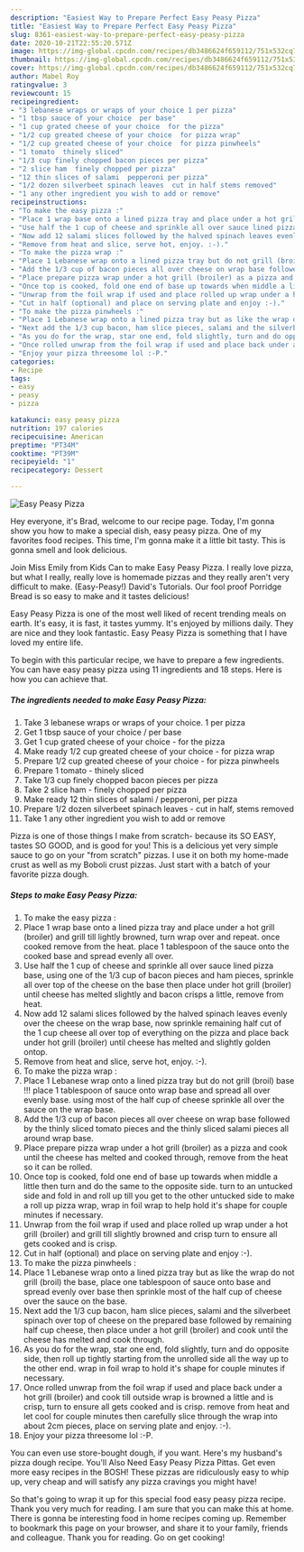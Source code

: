 ```yaml
---
description: "Easiest Way to Prepare Perfect Easy Peasy Pizza"
title: "Easiest Way to Prepare Perfect Easy Peasy Pizza"
slug: 8361-easiest-way-to-prepare-perfect-easy-peasy-pizza
date: 2020-10-21T22:55:20.571Z
image: https://img-global.cpcdn.com/recipes/db3486624f659112/751x532cq70/easy-peasy-pizza-recipe-main-photo.jpg
thumbnail: https://img-global.cpcdn.com/recipes/db3486624f659112/751x532cq70/easy-peasy-pizza-recipe-main-photo.jpg
cover: https://img-global.cpcdn.com/recipes/db3486624f659112/751x532cq70/easy-peasy-pizza-recipe-main-photo.jpg
author: Mabel Roy
ratingvalue: 3
reviewcount: 15
recipeingredient:
- "3 lebanese wraps or wraps of your choice 1 per pizza"
- "1 tbsp sauce of your choice  per base"
- "1 cup grated cheese of your choice  for the pizza"
- "1/2 cup greated cheese of your choice  for pizza wrap"
- "1/2 cup greated cheese of your choice  for pizza pinwheels"
- "1 tomato  thinely sliced"
- "1/3 cup finely chopped bacon pieces per pizza"
- "2 slice ham  finely chopped per pizza"
- "12 thin slices of salami  pepperoni per pizza"
- "1/2 dozen silverbeet spinach leaves  cut in half stems removed"
- "1 any other ingredient you wish to add or remove"
recipeinstructions:
- "To make the easy pizza :"
- "Place 1 wrap base onto a lined pizza tray and place under a hot grill (broiler) and grill till lightly browned, turn wrap over and repeat. once cooked remove from the heat. place 1 tablespoon of the sauce onto the cooked base and spread evenly all over."
- "Use half the 1 cup of cheese and sprinkle all over sauce lined pizza base, using one of the 1/3 cup of bacon pieces and ham pieces, sprinkle all over top of the cheese on the base then place under hot grill (broiler) until cheese has melted slightly and bacon crisps a little, remove from heat."
- "Now add 12 salami slices followed by the halved spinach leaves evenly over the cheese on the wrap base, now sprinkle remaining half cut of the 1 cup cheese all over top of everything on the pizza and place back under hot grill (broiler) until cheese has melted and slightly golden ontop."
- "Remove from heat and slice, serve hot, enjoy. :-)."
- "To make the pizza wrap :"
- "Place 1 Lebanese wrap onto a lined pizza tray but do not grill (broil) base !!! place 1 tablespoon of sauce onto wrap base and spread all over evenly base. using most of the half cup of cheese sprinkle all over the sauce on the wrap base."
- "Add the 1/3 cup of bacon pieces all over cheese on wrap base followed by the thinly sliced tomato pieces and the thinly sliced salami pieces all around wrap base."
- "Place prepare pizza wrap under a hot grill (broiler) as a pizza and cook until the cheese has melted and cooked through, remove from the heat so it can be rolled."
- "Once top is cooked, fold one end of base up towards when middle a little then turn and do the same to the opposite side. turn to an untucked side and fold in and roll up till you get to the other untucked side to make a roll up pizza wrap, wrap in foil wrap to help hold it&#39;s shape for couple minutes if necessary."
- "Unwrap from the foil wrap if used and place rolled up wrap under a hot grill (broiler) and grill till slightly browned and crisp turn to ensure all gets cooked and is crisp."
- "Cut in half (optional) and place on serving plate and enjoy :-)."
- "To make the pizza pinwheels :"
- "Place 1 Lebanese wrap onto a lined pizza tray but as like the wrap do not grill (broil) the base, place one tablespoon of sauce onto base and spread evenly over base then sprinkle most of the half cup of cheese over the sauce on the base."
- "Next add the 1/3 cup bacon, ham slice pieces, salami and the silverbeet spinach over top of cheese on the prepared base followed by remaining half cup cheese, then place under a hot grill (broiler) and cook until the cheese has melted and cook through."
- "As you do for the wrap, star one end, fold slightly, turn and do opposite side, then roll up tightly starting from the unrolled side all the way up to the other end. wrap in foil wrap to hold it&#39;s shape for couple minutes if necessary."
- "Once rolled unwrap from the foil wrap if used and place back under a hot grill (broiler) and cook till outside wrap is browned a little and is crisp, turn to ensure all gets cooked and is crisp. remove from heat and let cool for couple minutes then carefully slice through the wrap into about 2cm pieces, place on serving plate and enjoy. :-)."
- "Enjoy your pizza threesome lol :-P."
categories:
- Recipe
tags:
- easy
- peasy
- pizza

katakunci: easy peasy pizza 
nutrition: 197 calories
recipecuisine: American
preptime: "PT34M"
cooktime: "PT39M"
recipeyield: "1"
recipecategory: Dessert

---
```



![Easy Peasy Pizza](https://img-global.cpcdn.com/recipes/db3486624f659112/751x532cq70/easy-peasy-pizza-recipe-main-photo.jpg)

Hey everyone, it's Brad, welcome to our recipe page. Today, I'm gonna show you how to make a special dish, easy peasy pizza. One of my favorites food recipes. This time, I'm gonna make it a little bit tasty. This is gonna smell and look delicious.

Join Miss Emily from Kids Can to make Easy Peasy Pizza. I really love pizza, but what I really, really love is homemade pizzas and they really aren&#39;t very difficult to make. (Easy-Peasy!) David&#39;s Tutorials. Our fool proof Porridge Bread is so easy to make and it tastes delicious!

Easy Peasy Pizza is one of the most well liked of recent trending meals on earth. It's easy, it is fast, it tastes yummy. It's enjoyed by millions daily. They are nice and they look fantastic. Easy Peasy Pizza is something that I have loved my entire life.


To begin with this particular recipe, we have to prepare a few ingredients. You can have easy peasy pizza using 11 ingredients and 18 steps. Here is how you can achieve that.

<!--inarticleads1-->

##### The ingredients needed to make Easy Peasy Pizza:

1. Take 3 lebanese wraps or wraps of your choice. 1 per pizza
1. Get 1 tbsp sauce of your choice / per base
1. Get 1 cup grated cheese of your choice - for the pizza
1. Make ready 1/2 cup greated cheese of your choice - for pizza wrap
1. Prepare 1/2 cup greated cheese of your choice - for pizza pinwheels
1. Prepare 1 tomato - thinely sliced
1. Take 1/3 cup finely chopped bacon pieces per pizza
1. Take 2 slice ham - finely chopped per pizza
1. Make ready 12 thin slices of salami / pepperoni, per pizza
1. Prepare 1/2 dozen silverbeet spinach leaves - cut in half, stems removed
1. Take 1 any other ingredient you wish to add or remove


Pizza is one of those things I make from scratch- because its SO EASY, tastes SO GOOD, and is good for you! This is a delicious yet very simple sauce to go on your &#34;from scratch&#34; pizzas. I use it on both my home-made crust as well as my Boboli crust pizzas. Just start with a batch of your favorite pizza dough. 

<!--inarticleads2-->

##### Steps to make Easy Peasy Pizza:

1. To make the easy pizza :
1. Place 1 wrap base onto a lined pizza tray and place under a hot grill (broiler) and grill till lightly browned, turn wrap over and repeat. once cooked remove from the heat. place 1 tablespoon of the sauce onto the cooked base and spread evenly all over.
1. Use half the 1 cup of cheese and sprinkle all over sauce lined pizza base, using one of the 1/3 cup of bacon pieces and ham pieces, sprinkle all over top of the cheese on the base then place under hot grill (broiler) until cheese has melted slightly and bacon crisps a little, remove from heat.
1. Now add 12 salami slices followed by the halved spinach leaves evenly over the cheese on the wrap base, now sprinkle remaining half cut of the 1 cup cheese all over top of everything on the pizza and place back under hot grill (broiler) until cheese has melted and slightly golden ontop.
1. Remove from heat and slice, serve hot, enjoy. :-).
1. To make the pizza wrap :
1. Place 1 Lebanese wrap onto a lined pizza tray but do not grill (broil) base !!! place 1 tablespoon of sauce onto wrap base and spread all over evenly base. using most of the half cup of cheese sprinkle all over the sauce on the wrap base.
1. Add the 1/3 cup of bacon pieces all over cheese on wrap base followed by the thinly sliced tomato pieces and the thinly sliced salami pieces all around wrap base.
1. Place prepare pizza wrap under a hot grill (broiler) as a pizza and cook until the cheese has melted and cooked through, remove from the heat so it can be rolled.
1. Once top is cooked, fold one end of base up towards when middle a little then turn and do the same to the opposite side. turn to an untucked side and fold in and roll up till you get to the other untucked side to make a roll up pizza wrap, wrap in foil wrap to help hold it&#39;s shape for couple minutes if necessary.
1. Unwrap from the foil wrap if used and place rolled up wrap under a hot grill (broiler) and grill till slightly browned and crisp turn to ensure all gets cooked and is crisp.
1. Cut in half (optional) and place on serving plate and enjoy :-).
1. To make the pizza pinwheels :
1. Place 1 Lebanese wrap onto a lined pizza tray but as like the wrap do not grill (broil) the base, place one tablespoon of sauce onto base and spread evenly over base then sprinkle most of the half cup of cheese over the sauce on the base.
1. Next add the 1/3 cup bacon, ham slice pieces, salami and the silverbeet spinach over top of cheese on the prepared base followed by remaining half cup cheese, then place under a hot grill (broiler) and cook until the cheese has melted and cook through.
1. As you do for the wrap, star one end, fold slightly, turn and do opposite side, then roll up tightly starting from the unrolled side all the way up to the other end. wrap in foil wrap to hold it&#39;s shape for couple minutes if necessary.
1. Once rolled unwrap from the foil wrap if used and place back under a hot grill (broiler) and cook till outside wrap is browned a little and is crisp, turn to ensure all gets cooked and is crisp. remove from heat and let cool for couple minutes then carefully slice through the wrap into about 2cm pieces, place on serving plate and enjoy. :-).
1. Enjoy your pizza threesome lol :-P.


You can even use store-bought dough, if you want. Here&#39;s my husband&#39;s pizza dough recipe. You&#39;ll Also Need Easy Peasy Pizza Pittas. Get even more easy recipes in the BOSH! These pizzas are ridiculously easy to whip up, very cheap and will satisfy any pizza cravings you might have! 

So that's going to wrap it up for this special food easy peasy pizza recipe. Thank you very much for reading. I am sure that you can make this at home. There is gonna be interesting food in home recipes coming up. Remember to bookmark this page on your browser, and share it to your family, friends and colleague. Thank you for reading. Go on get cooking!
